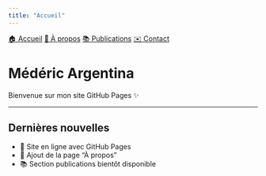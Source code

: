 ```yaml
---
title: "Accueil"
---
```


<link rel="stylesheet" href="/assets/css/style.css">

<nav>
  <a href="/">🏠 Accueil</a>
  <a href="/about.html">👤 À propos</a>
  <a href="/publications.html">📚 Publications</a>
  <a href="/contact.html">✉️ Contact</a>
</nav>

<main>

# Médéric Argentina

Bienvenue sur mon site GitHub Pages ✨  

---

## Dernières nouvelles
- 🚀 Site en ligne avec GitHub Pages
- 📄 Ajout de la page “À propos”
- 📚 Section publications bientôt disponible

</main>
